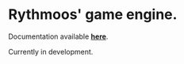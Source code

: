 # Rythmoos' game engine.

Documentation available **[here](https://chibifr.github.io/rythmoos-engine)**.

Currently in development.
